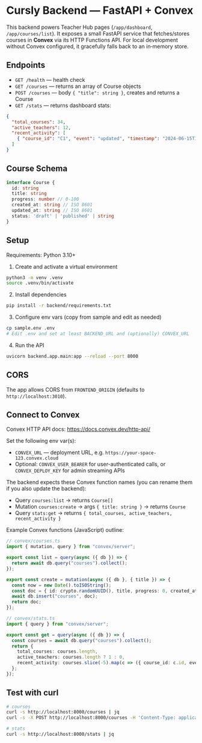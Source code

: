 # Cursly Backend — FastAPI + Convex

This backend powers Teacher Hub pages (`/app/dashboard`, `/app/courses/list`).
It exposes a small FastAPI service that fetches/stores courses in **Convex** via its HTTP Functions API.
For local development without Convex configured, it gracefully falls back to an in‑memory store.

## Endpoints

- `GET /health` — health check
- `GET /courses` — returns an array of Course objects
- `POST /courses` — body `{ "title": string }`, creates and returns a Course
- `GET /stats` — returns dashboard stats:

```json
{
  "total_courses": 34,
  "active_teachers": 12,
  "recent_activity": [
    { "course_id": "C1", "event": "updated", "timestamp": "2024-06-15T10:45:00Z" }
  ]
}
```

## Course Schema

```ts
interface Course {
  id: string
  title: string
  progress: number // 0-100
  created_at: string // ISO 8601
  updated_at: string // ISO 8601
  status: 'draft' | 'published' | string
}
```

## Setup

Requirements: Python 3.10+

1) Create and activate a virtual environment

```bash
python3 -m venv .venv
source .venv/bin/activate
```

2) Install dependencies

```bash
pip install -r backend/requirements.txt
```

3) Configure env vars (copy from sample and edit as needed)

```bash
cp sample.env .env
# Edit .env and set at least BACKEND_URL and (optionally) CONVEX_URL
```

4) Run the API

```bash
uvicorn backend.app.main:app --reload --port 8000
```

## CORS

The app allows CORS from `FRONTEND_ORIGIN` (defaults to `http://localhost:3010`).

## Connect to Convex

Convex HTTP API docs: https://docs.convex.dev/http-api/

Set the following env var(s):

- `CONVEX_URL` — deployment URL, e.g. `https://your-space-123.convex.cloud`
- Optional: `CONVEX_USER_BEARER` for user-authenticated calls, or `CONVEX_DEPLOY_KEY` for admin streaming APIs

The backend expects these Convex function names (you can rename them if you also update the backend):

- Query `courses:list` → returns `Course[]`
- Mutation `courses:create` → args `{ title: string }` → returns `Course`
- Query `stats:get` → returns `{ total_courses, active_teachers, recent_activity }`

Example Convex functions (JavaScript) outline:

```ts
// convex/courses.ts
import { mutation, query } from "convex/server";

export const list = query(async ({ db }) => {
  return await db.query("courses").collect();
});

export const create = mutation(async ({ db }, { title }) => {
  const now = new Date().toISOString();
  const doc = { id: crypto.randomUUID(), title, progress: 0, created_at: now, updated_at: now, status: 'draft' };
  await db.insert("courses", doc);
  return doc;
});
```

```ts
// convex/stats.ts
import { query } from "convex/server";

export const get = query(async ({ db }) => {
  const courses = await db.query("courses").collect();
  return {
    total_courses: courses.length,
    active_teachers: courses.length ? 1 : 0,
    recent_activity: courses.slice(-5).map(c => ({ course_id: c.id, event: 'updated', timestamp: c.updated_at }))
  };
});
```

## Test with curl

```bash
# courses
curl -s http://localhost:8000/courses | jq
curl -s -X POST http://localhost:8000/courses -H 'Content-Type: application/json' -d '{"title":"My first course"}' | jq

# stats
curl -s http://localhost:8000/stats | jq
```
